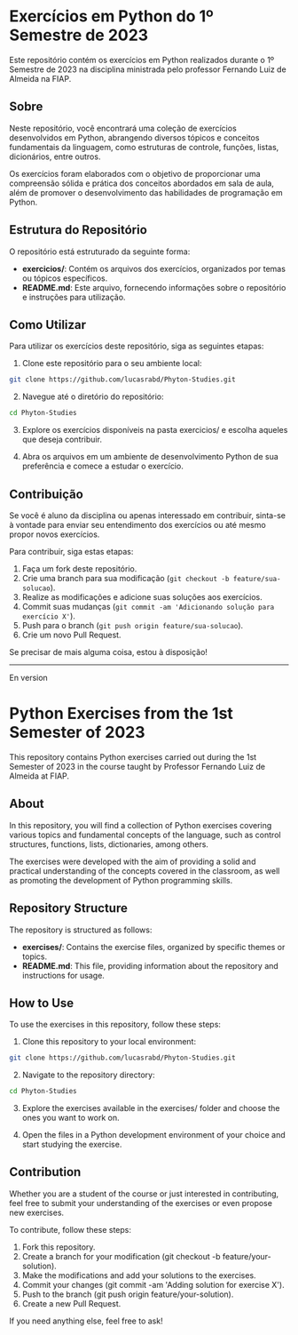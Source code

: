 # Exercícios em Python do 1º Semestre de 2023

Este repositório contém os exercícios em Python realizados durante o 1º Semestre de 2023 na disciplina ministrada pelo professor Fernando Luiz de Almeida na FIAP.

## Sobre

Neste repositório, você encontrará uma coleção de exercícios desenvolvidos em Python, abrangendo diversos tópicos e conceitos fundamentais da linguagem, como estruturas de controle, funções, listas, dicionários, entre outros.

Os exercícios foram elaborados com o objetivo de proporcionar uma compreensão sólida e prática dos conceitos abordados em sala de aula, além de promover o desenvolvimento das habilidades de programação em Python.

## Estrutura do Repositório

O repositório está estruturado da seguinte forma:

- **exercicios/**: Contém os arquivos dos exercícios, organizados por temas ou tópicos específicos.
- **README.md**: Este arquivo, fornecendo informações sobre o repositório e instruções para utilização.

## Como Utilizar

Para utilizar os exercícios deste repositório, siga as seguintes etapas:

1. Clone este repositório para o seu ambiente local:

```bash
git clone https://github.com/lucasrabd/Phyton-Studies.git
```

2. Navegue até o diretório do repositório:

```bash
cd Phyton-Studies
```

3. Explore os exercícios disponíveis na pasta exercicios/ e escolha aqueles que deseja contribuir.

4. Abra os arquivos em um ambiente de desenvolvimento Python de sua preferência e comece a estudar o exercício.


## Contribuição

Se você é aluno da disciplina ou apenas interessado em contribuir, sinta-se à vontade para enviar seu entendimento dos exercícios ou até mesmo propor novos exercícios.

Para contribuir, siga estas etapas:

1. Faça um fork deste repositório.
2. Crie uma branch para sua modificação (`git checkout -b feature/sua-solucao`).
3. Realize as modificações e adicione suas soluções aos exercícios.
4. Commit suas mudanças (`git commit -am 'Adicionando solução para exercício X'`).
5. Push para o branch (`git push origin feature/sua-solucao`).
6. Crie um novo Pull Request.

Se precisar de mais alguma coisa, estou à disposição!



-----------------------------------

En version

# Python Exercises from the 1st Semester of 2023

This repository contains Python exercises carried out during the 1st Semester of 2023 in the course taught by Professor Fernando Luiz de Almeida at FIAP.

## About

In this repository, you will find a collection of Python exercises covering various topics and fundamental concepts of the language, such as control structures, functions, lists, dictionaries, among others.

The exercises were developed with the aim of providing a solid and practical understanding of the concepts covered in the classroom, as well as promoting the development of Python programming skills.

## Repository Structure

The repository is structured as follows:

- **exercises/**: Contains the exercise files, organized by specific themes or topics.
- **README.md**: This file, providing information about the repository and instructions for usage.

## How to Use

To use the exercises in this repository, follow these steps:

1. Clone this repository to your local environment:

```bash
git clone https://github.com/lucasrabd/Phyton-Studies.git
```

2. Navigate to the repository directory:

```bash
cd Phyton-Studies
```

3. Explore the exercises available in the exercises/ folder and choose the ones you want to work on.
   
4. Open the files in a Python development environment of your choice and start studying the exercise.

## Contribution

Whether you are a student of the course or just interested in contributing, feel free to submit your understanding of the exercises or even propose new exercises.

To contribute, follow these steps:

1. Fork this repository.
2. Create a branch for your modification (git checkout -b feature/your-solution).
3. Make the modifications and add your solutions to the exercises.
4. Commit your changes (git commit -am 'Adding solution for exercise X').
5. Push to the branch (git push origin feature/your-solution).
6. Create a new Pull Request.
   
If you need anything else, feel free to ask!
